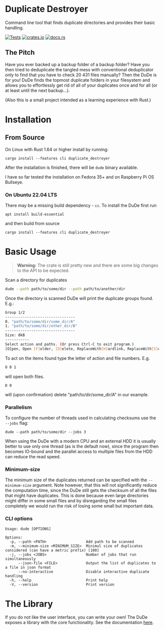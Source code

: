 
# Duplicate Destroyer
Command line tool that finds duplicate directories and provides their basic handling.

[![Tests](https://github.com/jm-fn/duplicate-destroyer/actions/workflows/tests.yml/badge.svg)](https://github.com/jm-fn/duplicate-destroyer/actions/workflows/tests.yml)
[![crates.io](https://img.shields.io/crates/v/duplicate_destroyer.svg)](https://crates.io/crates/duplicate_destroyer)
[![docs.rs](https://img.shields.io/docsrs/duplicate_destroyer)](https://docs.rs/duplicate_destroyer/latest/duplicate_destroyer)

## The Pitch

Have you ever backed up a backup folder of a backup folder? Have you then tried to deduplicate the tangled mess with conventional deduplicator only to find that you have to check 20 431 files manually? Then the DuDe is for you! DuDe finds the topmost duplicate folders in your filesystem and allows you to effortlessly get rid of all of your duplicates once and for all (or at least until the next backup...).

(Also this is a small project intended as a learning experience with Rust.)

# Installation

## From Source

On Linux with Rust 1.64 or higher install by running:

```
cargo install --features cli duplicate_destroyer
```
After the installation is finished, there will be `dude` binary available.

I have so far tested the installation on Fedora 35+ and on Raspberry Pi OS Bullseye.

### On Ubuntu 22.04 LTS
There may be a missing build dependency - `cc`. To install the DuDe first run
```
apt install build-essential
```
and then build from source
```
cargo install --features cli duplicate_destroyer
```

# Basic Usage

> **Warning:**
> The crate is still pretty new and there are some big changes to the API to be expected.


Scan a directory for duplicates
```bash
dude --path path/to/some/dir --path path/to/another/dir
```
Once the directory is scanned DuDe will print the duplicate groups found. E.g.:
```bash
Group 1/2
--------------------------------
0. "path/to/some/dir/some_dir/A"
1. "path/to/some/dir/other_dir/B"
--------------------------------
Size: 8kB
-----------
Select action and paths. (Or press Ctrl-C to exit program.)
[O]pen, Open [F]older, [D]elete, ReplaceWith[H]ardlink, ReplaceWith[S]oftlink, [N]othing
```
To act on the items found type the letter of action and file numbers. E.g.
```bash
O 0 1
```
will open both files.
```
D 0
```
will (upon confirmation) delete "path/to/dir/some_dir/A" in our example.

### Parallelism
To configure the number of threads used in calculating checksums use the `--jobs` flag:
```
dude --path path/to/some/dir --jobs 3
```
When using the DuDe with a modern CPU and an external HDD it is usually better to use only one thread (as is the default now), since the program then becomes IO-bound and the parallel access to multiple files from the HDD can reduce the read speed.

### Minimum-size
The minimum size of the duplicates returned can be specified with the `--minimum-size` argument. Note however, that this will not significantly reduce the computation time, since the DuDe still gets the checksum of all the files that might have duplicates. This is done because even large directories might differ in some small files and by disregarding the small files completely we would run the risk of losing some small but important data.

### CLI options
```
Usage: dude [OPTIONS]

Options:
  -p, --path <PATH>                  Add path to be scanned
  -m, --minimum-size <MINIMUM_SIZE>  Minimul size of duplicates considered (can have a metric prefix) [100]
  -j, --jobs <JOBS>                  Number of jobs that run simultaneously
      --json-file <FILE>             Output the list of duplicates to a file in json format
      --no-interactive               Disable interactive duplicate handling
  -h, --help                         Print help
  -V, --version                      Print version
```

# The Library
If you do not like the user interface, you can write your own! The DuDe exposes a library with the core functionality. See the documentation [here](https://docs.rs/duplicate_destroyer/latest/duplicate_destroyer/).
